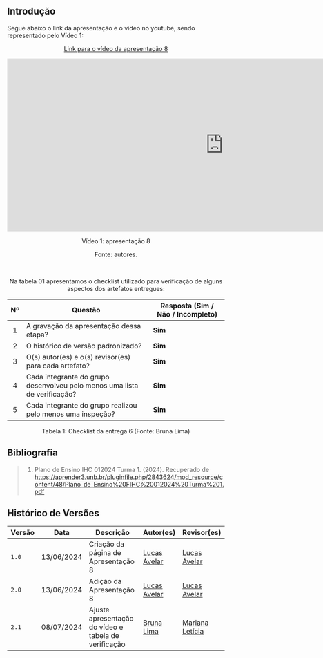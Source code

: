 ## Introdução

<p>Segue abaixo o link da apresentação e o vídeo no youtube, sendo representado pelo Vídeo 1:</p>

<center>

[Link para o vídeo da apresentação 8](https://youtu.be/jYDBm0_AUHY)

<iframe width="1000vw" height="400vh" src="https://www.youtube.com/embed/jYDBm0_AUHY?si=J9VXWCFwe-MEsDHr" title="YouTube video player" frameborder="0" allow="accelerometer; autoplay; clipboard-write; encrypted-media; gyroscope; picture-in-picture; web-share" referrerpolicy="strict-origin-when-cross-origin" allowfullscreen></iframe>

<p>Vídeo 1: apresentação 8</p>
Fonte: autores.

<br><p>Na tabela 01 apresentamos o checklist utilizado para verificação de alguns aspectos dos artefatos entregues:</p>

| Nº | Questão | Resposta (Sim / Não / Incompleto)|
|:--:|---------|----------------------------------|
| 1  | A gravação da apresentação dessa etapa? | **Sim** |
| 2  | O histórico de versão padronizado? | **Sim**  | 
| 3  | O(s) autor(es) e o(s) revisor(es) para cada artefato? | **Sim** |
| 4  | Cada integrante do grupo desenvolveu pelo menos uma lista de verificação? | **Sim** |
| 5  | Cada integrante do grupo realizou pelo menos uma inspeção? | **Sim** |

<p>Tabela 1: Checklist da entrega 6 (Fonte: Bruna Lima)</p>

</center>

## Bibliografia
> 1. Plano de Ensino IHC 012024 Turma 1. (2024). Recuperado de https://aprender3.unb.br/pluginfile.php/2843624/mod_resource/content/48/Plano_de_Ensino%20FIHC%20012024%20Turma%201.pdf

## Histórico de Versões

| Versão |    Data    | Descrição                                 | Autor(es)                                       | Revisor(es)                                    |
| ------ | :--------: | ----------------------------------------- | ----------------------------------------------- | ---------------------------------------------- |
| `1.0`   | 13/06/2024 | Criação da página de Apresentação 8     | [Lucas Avelar](https://github.com/LucasAvelar2711)  | [Lucas Avelar](https://github.com/LucasAvelar2711)    |  
| `2.0`   | 13/06/2024 | Adição da Apresentação 8     | [Lucas Avelar](https://github.com/LucasAvelar2711) | [Lucas Avelar](https://github.com/LucasAvelar2711)   | 
| `2.1`   | 08/07/2024 | Ajuste apresentação do vídeo e tabela de verificação | [Bruna Lima](https://github.com/libruna)| [Mariana Letícia](https://github.com/Marianannn) |




